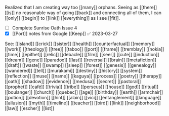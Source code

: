 Realized that I am creating way too [[many]] orphans. Seeing as [[there]] [[is]] no reasonable way of going [[back]] and connecting all of them, I can [[only]] [[begin]] to [[link]] [[everything]] as I see [[fit]].

- [ ] Complete Sunrise Oath Issue 4
- [x] [[Port]] notes from Google [[Keep]] ✅ 2023-03-27

See: 
[[island]] [[crick]] [[sister]] [[health]] [[counterfactual]] [[memory]] [[work]] [[theology]] [[tree]] [[taboo]] [[port]] [[frame]] [[tremblay]] [[nokia]] [[time]] [[epithet]]  [[relic]] [[debacle]] [[film]] [[seer]] [[cute]] [[induction]] [[dream]] [[gene]] [[paradox]] [[last]] [[reversal]] [[brain]] [[metafiction]] [[draft]] [[waste]] [[swamp]] [[sleep]] [[forest]] [[genesis]] [[genealogy]] [[wandered]] [[tell]] [[murakami]] [[destiny]] [[history]] [[system]] [[reflection]] [[muse]] [[name]] [[kaguya]] [[process]] [[poetry]] [[therapy]] [[oath]] [[shadow]] [[evidence]] [[medusa]] [[secret]] [[pastoral]] [[prophet]] [[café]] [[trivia]] [[tribe]] [[perseus]] [[house]] [[god]] [[ritual]] [[boulanger]] [[church]] [[quebec]] [[age]] [[birthday]] [[earth]] [[armchair]] [[potion]] [[devotion]] [[hint]] [[alain]] [[vici]] [[entanglement]] [[language]] [[allusion]] [[myth]] [[timeline]] [[teacher]] [[bird]] [[link]] [[neighborhood]] [[law]] [[escher]] [[list]] 